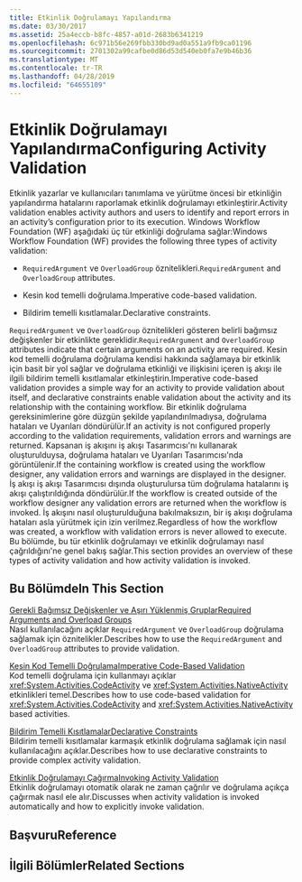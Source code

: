 ```yaml
---
title: Etkinlik Doğrulamayı Yapılandırma
ms.date: 03/30/2017
ms.assetid: 25a4eccb-b8fc-4857-a01d-2683b6341219
ms.openlocfilehash: 6c971b56e269fbb330bd9ad0a551a9fb9ca01196
ms.sourcegitcommit: 2701302a99cafbe0d86d53d540eb0fa7e9b46b36
ms.translationtype: MT
ms.contentlocale: tr-TR
ms.lasthandoff: 04/28/2019
ms.locfileid: "64655109"
---
```

# <a name="configuring-activity-validation"></a><span data-ttu-id="2c0aa-102">Etkinlik Doğrulamayı Yapılandırma</span><span class="sxs-lookup"><span data-stu-id="2c0aa-102">Configuring Activity Validation</span></span>
<span data-ttu-id="2c0aa-103">Etkinlik yazarlar ve kullanıcıları tanımlama ve yürütme öncesi bir etkinliğin yapılandırma hatalarını raporlamak etkinlik doğrulamayı etkinleştirir.</span><span class="sxs-lookup"><span data-stu-id="2c0aa-103">Activity validation enables activity authors and users to identify and report errors in an activity’s configuration prior to its execution.</span></span> <span data-ttu-id="2c0aa-104">Windows Workflow Foundation (WF) aşağıdaki üç tür etkinliği doğrulama sağlar:</span><span class="sxs-lookup"><span data-stu-id="2c0aa-104">Windows Workflow Foundation (WF) provides the following three types of activity validation:</span></span>  
  
- <span data-ttu-id="2c0aa-105">`RequiredArgument` ve `OverloadGroup` öznitelikleri.</span><span class="sxs-lookup"><span data-stu-id="2c0aa-105">`RequiredArgument` and `OverloadGroup` attributes.</span></span>  
  
- <span data-ttu-id="2c0aa-106">Kesin kod temelli doğrulama.</span><span class="sxs-lookup"><span data-stu-id="2c0aa-106">Imperative code-based validation.</span></span>  
  
- <span data-ttu-id="2c0aa-107">Bildirim temelli kısıtlamalar.</span><span class="sxs-lookup"><span data-stu-id="2c0aa-107">Declarative constraints.</span></span>  
  
 <span data-ttu-id="2c0aa-108">`RequiredArgument` ve `OverloadGroup` öznitelikleri gösteren belirli bağımsız değişkenler bir etkinlikte gereklidir.</span><span class="sxs-lookup"><span data-stu-id="2c0aa-108">`RequiredArgument` and `OverloadGroup` attributes indicate that certain arguments on an activity are required.</span></span> <span data-ttu-id="2c0aa-109">Kesin kod temelli doğrulama doğrulama kendisi hakkında sağlamaya bir etkinlik için basit bir yol sağlar ve doğrulama etkinliği ve ilişkisini içeren iş akışı ile ilgili bildirim temelli kısıtlamalar etkinleştirin.</span><span class="sxs-lookup"><span data-stu-id="2c0aa-109">Imperative code-based validation provides a simple way for an activity to provide validation about itself, and declarative constraints enable validation about the activity and its relationship with the containing workflow.</span></span> <span data-ttu-id="2c0aa-110">Bir etkinlik doğrulama gereksinimlerine göre düzgün şekilde yapılandırılmadıysa, doğrulama hataları ve Uyarıları döndürülür.</span><span class="sxs-lookup"><span data-stu-id="2c0aa-110">If an activity is not configured properly according to the validation requirements, validation errors and warnings are returned.</span></span> <span data-ttu-id="2c0aa-111">Kapsanan iş akışını iş akışı Tasarımcısı'nı kullanarak oluşturulduysa, doğrulama hataları ve Uyarıları Tasarımcısı'nda görüntülenir.</span><span class="sxs-lookup"><span data-stu-id="2c0aa-111">If the containing workflow is created using the workflow designer, any validation errors and warnings are displayed in the designer.</span></span> <span data-ttu-id="2c0aa-112">İş akışı iş akışı Tasarımcısı dışında oluşturulursa tüm doğrulama hatalarını iş akışı çalıştırıldığında döndürülür.</span><span class="sxs-lookup"><span data-stu-id="2c0aa-112">If the workflow is created outside of the workflow designer any validation errors are returned when the workflow is invoked.</span></span> <span data-ttu-id="2c0aa-113">İş akışını nasıl oluşturulduğuna bakılmaksızın, bir iş akışı doğrulama hataları asla yürütmek için izin verilmez.</span><span class="sxs-lookup"><span data-stu-id="2c0aa-113">Regardless of how the workflow was created, a workflow with validation errors is never allowed to execute.</span></span> <span data-ttu-id="2c0aa-114">Bu bölümde, bu tür etkinlik doğrulamayı ve etkinlik doğrulamayı nasıl çağrıldığını'ne genel bakış sağlar.</span><span class="sxs-lookup"><span data-stu-id="2c0aa-114">This section provides an overview of these types of activity validation and how activity validation is invoked.</span></span>  
  
## <a name="in-this-section"></a><span data-ttu-id="2c0aa-115">Bu Bölümde</span><span class="sxs-lookup"><span data-stu-id="2c0aa-115">In This Section</span></span>  
 [<span data-ttu-id="2c0aa-116">Gerekli Bağımsız Değişkenler ve Aşırı Yüklenmiş Gruplar</span><span class="sxs-lookup"><span data-stu-id="2c0aa-116">Required Arguments and Overload Groups</span></span>](required-arguments-and-overload-groups.md)  
 <span data-ttu-id="2c0aa-117">Nasıl kullanılacağını açıklar `RequiredArgument` ve `OverloadGroup` doğrulama sağlamak için öznitelikler.</span><span class="sxs-lookup"><span data-stu-id="2c0aa-117">Describes how to use the `RequiredArgument` and `OverloadGroup` attributes to provide validation.</span></span>  
  
 [<span data-ttu-id="2c0aa-118">Kesin Kod Temelli Doğrulama</span><span class="sxs-lookup"><span data-stu-id="2c0aa-118">Imperative Code-Based Validation</span></span>](imperative-code-based-validation.md)  
 <span data-ttu-id="2c0aa-119">Kod temelli doğrulama için kullanmayı açıklar <xref:System.Activities.CodeActivity> ve <xref:System.Activities.NativeActivity> etkinlikleri temel.</span><span class="sxs-lookup"><span data-stu-id="2c0aa-119">Describes how to use code-based validation for <xref:System.Activities.CodeActivity> and <xref:System.Activities.NativeActivity> based activities.</span></span>  
  
 [<span data-ttu-id="2c0aa-120">Bildirim Temelli Kısıtlamalar</span><span class="sxs-lookup"><span data-stu-id="2c0aa-120">Declarative Constraints</span></span>](declarative-constraints.md)  
 <span data-ttu-id="2c0aa-121">Bildirim temelli kısıtlamalar karmaşık etkinlik doğrulama sağlamak için nasıl kullanılacağını açıklar.</span><span class="sxs-lookup"><span data-stu-id="2c0aa-121">Describes how to use declarative constraints to provide complex activity validation.</span></span>  
  
 [<span data-ttu-id="2c0aa-122">Etkinlik Doğrulamayı Çağırma</span><span class="sxs-lookup"><span data-stu-id="2c0aa-122">Invoking Activity Validation</span></span>](invoking-activity-validation.md)  
 <span data-ttu-id="2c0aa-123">Etkinlik doğrulamayı otomatik olarak ne zaman çağrılır ve doğrulama açıkça çağırmak nasıl ele alır.</span><span class="sxs-lookup"><span data-stu-id="2c0aa-123">Discusses when activity validation is invoked automatically and how to explicitly invoke validation.</span></span>  
  
## <a name="reference"></a><span data-ttu-id="2c0aa-124">Başvuru</span><span class="sxs-lookup"><span data-stu-id="2c0aa-124">Reference</span></span>  
  
## <a name="related-sections"></a><span data-ttu-id="2c0aa-125">İlgili Bölümler</span><span class="sxs-lookup"><span data-stu-id="2c0aa-125">Related Sections</span></span>
